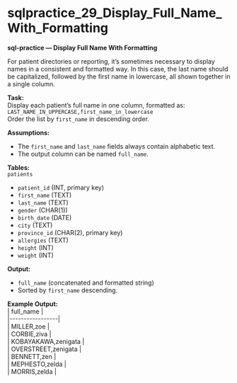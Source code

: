 # sqlpractice_29_Display_Full_Name_With_Formatting

**sql-practice — Display Full Name With Formatting**  

For patient directories or reporting, it’s sometimes necessary to display names in a consistent and formatted way. In this case, the last name should be capitalized, followed by the first name in lowercase, all shown together in a single column.  

**Task:**  
Display each patient’s full name in one column, formatted as:  
`LAST_NAME_IN_UPPERCASE,first_name_in_lowercase`  
Order the list by `first_name` in descending order.  

**Assumptions:**  
- The `first_name` and `last_name` fields always contain alphabetic text.  
- The output column can be named `full_name`.  

**Tables:**  
`patients`  
- `patient_id` (INT, primary key)  
- `first_name` (TEXT)  
- `last_name` (TEXT)  
- `gender` (CHAR(1))  
- `birth_date` (DATE)  
- `city` (TEXT)  
- `province_id` (CHAR(2), primary key)  
- `allergies` (TEXT)  
- `height` (INT)  
- `weight` (INT)  

**Output:**  
- `full_name` (concatenated and formatted string)  
- Sorted by `first_name` descending.  

**Example Output:**  
| full_name       |  
|-----------------|  
| MILLER,zoe      |  
| CORBIE,ziva     |  
| KOBAYAKAWA,zenigata |  
| OVERSTREET,zenigata |  
| BENNETT,zen     |  
| MEPHESTO,zelda  |  
| MORRIS,zelda    |  